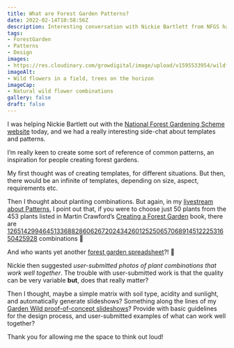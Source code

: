 ```yaml
---
title: What are Forest Garden Patterns?
date: 2022-02-14T10:58:56Z
description: Interesting conversation with Nickie Bartlett from NFGS has led to me thinking about what I’m trying to achieve
tags: 
- ForestGarden
- Patterns
- Design
images: 
- https://res.cloudinary.com/growdigital/image/upload/v1595533954/wildflower-plant-combinations-200719.jpg
imageAlt:
- Wild flowers in a field, trees on the horizon
imageCap:
- Natural wild flower combinations
gallery: false
draft: false
---
```


I was helping Nickie Bartlett out with the [National Forest Gardening Scheme website](https://nationalforestgardening.org/) today, and we had a really interesting side-chat about templates and patterns.

I’m really keen to create some sort of reference of common patterns, an inspiration for people creating forest gardens. 

My first thought was of creating templates, for different situations. But then, there would be an infinite of templates, depending on size, aspect, requirements etc.

Then I thought about planting combinations. But again, in my [livestream about Patterns](https://www.youtube.com/watch?v=zw2uzyntPPQ), I point out that, if you were to choose just 50 plants from the 453 plants listed in Martin Crawford’s [Creating a Forest Garden](https://www.agroforestry.co.uk/product/creating-a-forest-garden-2/) book, there are [12651429946451336882860626720243426012525065706891451222531650425928](https://www.natureworks.org.uk/talks/patterns/#14) combinations 🤯

And who wants yet another [forest garden spreadsheet](https://bit.ly/forest-garden-spreadsheet)?! 🤔

Nickie then suggested _user-submitted photos of plant combinations that work well together_. The trouble with user-submitted work is that the quality can be very variable **but**, does that really matter?

Then I thought, maybe a simple matrix with soil type, acidity and sunlight, and automatically generate slideshows? Something along the lines of my [Garden Wild proof-of-concept slideshows](https://www.gardenwild.org.uk/agrostemma-githago/)? Provide with basic guidelines for the design process, and user-submitted examples of what can work well together?

Thank you for allowing me the space to think out loud!
